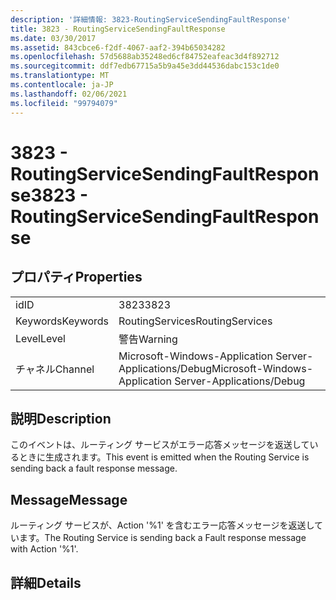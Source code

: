 ```yaml
---
description: '詳細情報: 3823-RoutingServiceSendingFaultResponse'
title: 3823 - RoutingServiceSendingFaultResponse
ms.date: 03/30/2017
ms.assetid: 843cbce6-f2df-4067-aaf2-394b65034282
ms.openlocfilehash: 57d5688ab35248ed6cf84752eafeac3d4f892712
ms.sourcegitcommit: ddf7edb67715a5b9a45e3dd44536dabc153c1de0
ms.translationtype: MT
ms.contentlocale: ja-JP
ms.lasthandoff: 02/06/2021
ms.locfileid: "99794079"
---
```

# <a name="3823---routingservicesendingfaultresponse"></a><span data-ttu-id="beb34-103">3823 - RoutingServiceSendingFaultResponse</span><span class="sxs-lookup"><span data-stu-id="beb34-103">3823 - RoutingServiceSendingFaultResponse</span></span>

## <a name="properties"></a><span data-ttu-id="beb34-104">プロパティ</span><span class="sxs-lookup"><span data-stu-id="beb34-104">Properties</span></span>  
  
|||  
|-|-|  
|<span data-ttu-id="beb34-105">id</span><span class="sxs-lookup"><span data-stu-id="beb34-105">ID</span></span>|<span data-ttu-id="beb34-106">3823</span><span class="sxs-lookup"><span data-stu-id="beb34-106">3823</span></span>|  
|<span data-ttu-id="beb34-107">Keywords</span><span class="sxs-lookup"><span data-stu-id="beb34-107">Keywords</span></span>|<span data-ttu-id="beb34-108">RoutingServices</span><span class="sxs-lookup"><span data-stu-id="beb34-108">RoutingServices</span></span>|  
|<span data-ttu-id="beb34-109">Level</span><span class="sxs-lookup"><span data-stu-id="beb34-109">Level</span></span>|<span data-ttu-id="beb34-110">警告</span><span class="sxs-lookup"><span data-stu-id="beb34-110">Warning</span></span>|  
|<span data-ttu-id="beb34-111">チャネル</span><span class="sxs-lookup"><span data-stu-id="beb34-111">Channel</span></span>|<span data-ttu-id="beb34-112">Microsoft-Windows-Application Server-Applications/Debug</span><span class="sxs-lookup"><span data-stu-id="beb34-112">Microsoft-Windows-Application Server-Applications/Debug</span></span>|  
  
## <a name="description"></a><span data-ttu-id="beb34-113">説明</span><span class="sxs-lookup"><span data-stu-id="beb34-113">Description</span></span>  

 <span data-ttu-id="beb34-114">このイベントは、ルーティング サービスがエラー応答メッセージを返送しているときに生成されます。</span><span class="sxs-lookup"><span data-stu-id="beb34-114">This event is emitted when the Routing Service is sending back a fault response message.</span></span>  
  
## <a name="message"></a><span data-ttu-id="beb34-115">Message</span><span class="sxs-lookup"><span data-stu-id="beb34-115">Message</span></span>  

 <span data-ttu-id="beb34-116">ルーティング サービスが、Action '%1' を含むエラー応答メッセージを返送しています。</span><span class="sxs-lookup"><span data-stu-id="beb34-116">The Routing Service is sending back a Fault response message with Action '%1'.</span></span>  
  
## <a name="details"></a><span data-ttu-id="beb34-117">詳細</span><span class="sxs-lookup"><span data-stu-id="beb34-117">Details</span></span>
